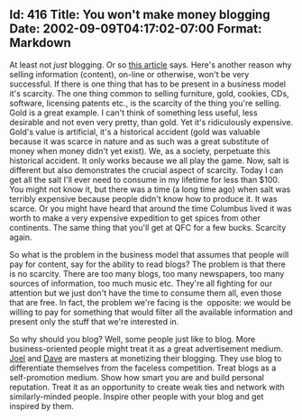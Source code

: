 Id: 416
Title: You won't make money blogging
Date: 2002-09-09T04:17:02-07:00
Format: Markdown
--------------
At least not *just* blogging. Or so [this
article](http://scalzi.com/w020906.htm) says. Here's another reason why
selling information (content), on-line or otherwise, won't be very
successful. If there is one thing that has to be present in a business
model it's scarcity. The one thing common to selling furniture, gold,
cookies, CDs, software, licensing patents etc., is the scarcity of the
thing you're selling. Gold is a great example. I can't think of
something less useful, less desirable and not even very pretty, than
gold. Yet it's ridiculously expensive. Gold's value is artificial, it's
a historical accident (gold was valuable because it was scarce in nature
and as such was a great substitute of money when money didn't
yet exist). We, as a society, perpetuate this historical accident. It
only works because we all play the game. Now, salt is different but also
demonstrates the crucial aspect of scarcity. Today I can get all the
salt I'll ever need to consume in my lifetime for less than $100. You
might not know it, but there was a time (a long time ago) when salt was
terribly expensive because people didn't know how to produce it. It was
scarce. Or you might have heard that around the time Columbus lived it
was worth to make a very expensive expedition to get spices from other
continents. The same thing that you'll get at QFC for a few bucks.
Scarcity again.

So what is the problem in the business model that assumes that people
will pay for content, say for the ability to read blogs? The problem is
that there is no scarcity. There are too many blogs, too many
newspapers, too many sources of information, too much music etc. They're
all fighting for our attention but we just don't have the time to
consume them all, even those that are free. In fact, the problem we're
facing is the  opposite: we would be willing to pay for something that
would filter all the available information and present only the stuff
that we're interested in.

So why should you blog? Well, some people just like to blog. More
business-oriented people might treat it as a great advertisement medium.
[Joel](http://www.joelonsoftware.com/) and
[Dave](http://www.scripting.com/) are masters at monetizing their
blogging. They use blog to differentiate themselves from the faceless
competition. Treat blogs as a self-promotion medium. Show how smart you
are and build personal reputation. Treat it as an opportunity to create
weak ties and network with similarly-minded people. Inspire other people
with your blog and get inspired by them.
